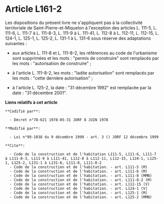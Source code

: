 # Article L161-2

Les dispositions du présent livre ne s'appliquent pas à la collectivité territoriale de Saint-Pierre-et-Miquelon à
l'exception des articles L. 111-5, L. 111-6, L. 111-7 à L. 111-8-3, L. 111-9 à L. 111-41, L. 112-8 à L. 112-11, L. 112-15, L.
124-1, L. 125-1, L. 125-2, L. 131-1 à L. 131-6 sous réserve des adaptations suivantes :

- aux articles L. 111-8 et L. 111-8-2, les références au code de l'urbanisme sont supprimées et les mots : "permis de
construire" sont remplacés par les mots : "autorisation de construire" ;

- à l'article L. 111-8-2, les mots : "ladite autorisation" sont remplacés par les mots : "cette dernière autorisation" ;

- à l'article L. 125-2, la date : "31 décembre 1992" est remplacée par la date : "31 décembre 2001".

**Liens relatifs à cet article**

	**Codifié par**:

	  - Décret n°78-621 1978-05-31 JORF 8 JUIN 1978

	**Modifié par**:

	  - Loi n°99-1038 du 9 décembre 1999 - art. 3 () JORF 12 décembre 1999

	**Cite**:

	  - Code de la construction et de l'habitation L111-5, L111-6, L111-7 à L111-8-3, L111-9 à L111-41, L112-8 à L112-11, L112-15, L124-1, L125-1, L125-2, L131-1 à L131-6, L111-8, L111-8-2
	  - Code de la construction et de l'habitation. - art. L111-5 (M)
	  - Code de la construction et de l'habitation. - art. L111-6 (M)
	  - Code de la construction et de l'habitation. - art. L111-8 (MMN)
	  - Code de la construction et de l'habitation. - art. L111-8-2 (M)
	  - Code de la construction et de l'habitation. - art. L112-15 (V)
	  - Code de la construction et de l'habitation. - art. L124-1 (V)
	  - Code de la construction et de l'habitation. - art. L125-1 (M)
	  - Code de la construction et de l'habitation. - art. L125-2 (MMN)
